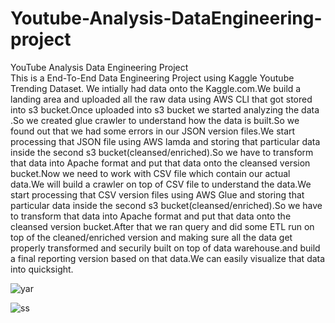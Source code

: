 # Youtube-Analysis-DataEngineering-project
YouTube Analysis Data Engineering Project  
This is a End-To-End Data Engineering Project using Kaggle Youtube Trending Dataset.
We intially had data onto the Kaggle.com.We build a landing area and uploaded all the raw data using AWS CLI that got stored into s3 bucket.Once uploaded into s3 bucket we started analyzing the data .So we created glue crawler to understand how the data is built.So we found out that we had some errors in our JSON version files.We start processing that JSON file using AWS lamda and storing that particular data inside the second s3 bucket(cleansed/enriched).So we have to transform that data into Apache format and put that data onto the cleansed version bucket.Now we need to work with CSV file which contain our actual data.We will build a crawler on top of CSV file to understand the data.We start processing that CSV version files using AWS Glue and storing that particular data inside the second s3 bucket(cleansed/enriched).So we have to transform that data into Apache format and put that data onto the cleansed version bucket.After that we ran query and did some ETL run on top of the cleaned/enriched version and making sure all the data get properly transformed and securily built on top of data warehouse.and build a final reporting version based on that data.We can easily visualize that data into quicksight.

![yar](https://user-images.githubusercontent.com/106689439/212522730-cc2a3c6c-8dba-46b3-8c5d-40e4840c1e23.jpg)

![ss](https://user-images.githubusercontent.com/106689439/212527366-8b561833-0efa-45ba-9f69-ef1e2488b3b2.jpg)



 
